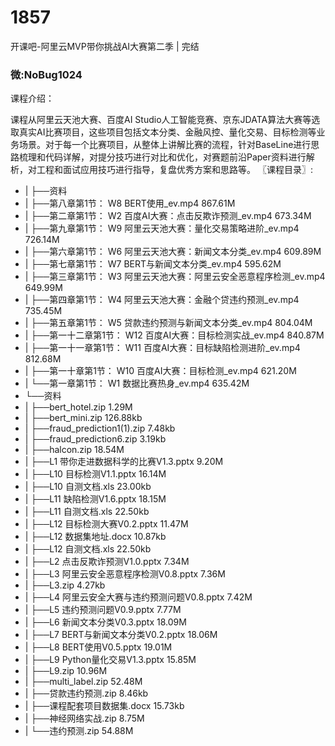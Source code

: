 # 1857
开课吧-阿里云MVP带你挑战AI大赛第二季 | 完结
### 微:NoBug1024 


课程介绍：

课程从阿里云天池大赛、百度AI Studio人工智能竞赛、京东JDATA算法大赛等选取真实AI比赛项目，这些项目包括文本分类、金融风控、量化交易、目标检测等业务场景。对于每一个比赛项目，从整体上讲解比赛的流程，针对BaseLine进行思路梳理和代码详解，对提分技巧进行对比和优化，对赛题前沿Paper资料进行解析，对工程和面试应用技巧进行指导，复盘优秀方案和思路等。
〖课程目录〗:


- |   ├──资料  
- |   ├──第八章第1节： W8 BERT使用_ev.mp4  867.61M
- |   ├──第二章第1节： W2 百度AI大赛：点击反欺诈预测_ev.mp4  673.34M
- |   ├──第九章第1节： W9 阿里云天池大赛：量化交易策略进阶_ev.mp4  726.14M
- |   ├──第六章第1节： W6 阿里云天池大赛：新闻文本分类_ev.mp4  609.89M
- |   ├──第七章第1节： W7 BERT与新闻文本分类_ev.mp4  595.62M
- |   ├──第三章第1节： W3 阿里云天池大赛：阿里云安全恶意程序检测_ev.mp4  649.99M
- |   ├──第四章第1节： W4 阿里云天池大赛：金融个贷违约预测_ev.mp4  735.45M
- |   ├──第五章第1节： W5 贷款违约预测与新闻文本分类_ev.mp4  804.04M
- |   ├──第一十二章第1节： W12 百度AI大赛：目标检测实战_ev.mp4  840.87M
- |   ├──第一十一章第1节： W11 百度AI大赛：目标缺陷检测进阶_ev.mp4  812.68M
- |   ├──第一十章第1节： W10 百度AI大赛：目标检测_ev.mp4  621.20M
- |   └──第一章第1节： W1 数据比赛热身_ev.mp4  635.42M
- └──资料  
- |   ├──bert_hotel.zip  1.29M
- |   ├──bert_mini.zip  126.88kb
- |   ├──fraud_prediction1(1).zip  7.48kb
- |   ├──fraud_prediction6.zip  3.19kb
- |   ├──halcon.zip  18.54M
- |   ├──L1 带你走进数据科学的比赛V1.3.pptx  9.20M
- |   ├──L10 目标检测V1.1.pptx  16.14M
- |   ├──L10 自测文档.xls  23.00kb
- |   ├──L11 缺陷检测V1.6.pptx  18.15M
- |   ├──L11 自测文档.xls  22.50kb
- |   ├──L12 目标检测大赛V0.2.pptx  11.47M
- |   ├──L12 数据集地址.docx  10.87kb
- |   ├──L12 自测文档.xls  22.50kb
- |   ├──L2 点击反欺诈预测V1.0.pptx  7.34M
- |   ├──L3 阿里云安全恶意程序检测V0.8.pptx  7.36M
- |   ├──L3.zip  4.27kb
- |   ├──L4 阿里云安全大赛与违约预测问题V0.8.pptx  7.42M
- |   ├──L5 违约预测问题V0.9.pptx  7.77M
- |   ├──L6 新闻文本分类V0.3.pptx  18.09M
- |   ├──L7 BERT与新闻文本分类V0.2.pptx  18.06M
- |   ├──L8 BERT使用V0.5.pptx  19.01M
- |   ├──L9 Python量化交易V1.3.pptx  15.85M
- |   ├──L9.zip  10.96M
- |   ├──multi_label.zip  52.48M
- |   ├──贷款违约预测.zip  8.46kb
- |   ├──课程配套项目数据集.docx  15.73kb
- |   ├──神经网络实战.zip  8.75M
- |   └──违约预测.zip  54.88M
